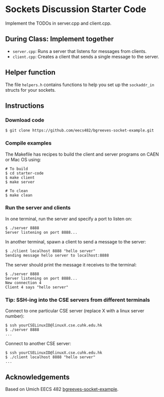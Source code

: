 # Sockets Discussion Starter Code

Implement the TODOs in server.cpp and client.cpp.

## During Class: Implement together

- `server.cpp`: Runs a server that listens for messages from clients.
- `client.cpp`: Creates a client that sends a single message to the server.

## Helper function

The file `helpers.h` contains functions to help you set up the `sockaddr_in` structs for your sockets.

## Instructions

### Download code

```
$ git clone https://github.com/eecs482/bgreeves-socket-example.git
```

### Compile examples

The Makefile has recipes to build the client and server programs on CAEN or Mac OS using:

```
# To build
$ cd starter-code
$ make client
$ make server

# To clean
$ make clean
```

### Run the server and clients

In one terminal, run the server and specify a port to listen on:

```
$ ./server 8888
Server listening on port 8888...
```

In another terminal, spawn a client to send a message to the server:

```
$ ./client localhost 8888 "hello server"
Sending message hello server to localhost:8888
```

The server should print the message it receives to the terminal:

```
$ ./server 8888
Server listening on port 8888...
New connection 4
Client 4 says "hello server"
```

### Tip: SSH-ing into the CSE servers from different terminals
Connect to one particular CSE server (replace X with a linux server number):
```
$ ssh yourCSELinuxID@linuxX.cse.cuhk.edu.hk
$ ./server 8888
...
```

Connect to another CSE server:
```
$ ssh yourCSELinuxID@linuxX.cse.cuhk.edu.hk
$ ./client localhost 8888 "hello server"
...
```


## Acknowledgements
Based on Umich EECS 482 [bgreeves-socket-example](https://github.com/eecs482/bgreeves-socket-example).
